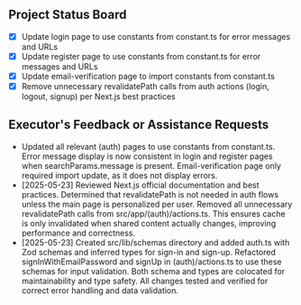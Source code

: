 ## Project Status Board

- [x] Update login page to use constants from constant.ts for error messages and URLs
- [x] Update register page to use constants from constant.ts for error messages and URLs
- [x] Update email-verification page to import constants from constant.ts
- [x] Remove unnecessary revalidatePath calls from auth actions (login, logout, signup) per Next.js best practices

## Executor's Feedback or Assistance Requests

- Updated all relevant (auth) pages to use constants from constant.ts. Error message display is now consistent in login and register pages when searchParams.message is present. Email-verification page only required import update, as it does not display errors.
- [2025-05-23] Reviewed Next.js official documentation and best practices. Determined that revalidatePath is not needed in auth flows unless the main page is personalized per user. Removed all unnecessary revalidatePath calls from src/app/(auth)/actions.ts. This ensures cache is only invalidated when shared content actually changes, improving performance and correctness.
- [2025-05-23] Created src/lib/schemas directory and added auth.ts with Zod schemas and inferred types for sign-in and sign-up. Refactored signInWithEmailPassword and signUp in (auth)/actions.ts to use these schemas for input validation. Both schema and types are colocated for maintainability and type safety. All changes tested and verified for correct error handling and data validation.

